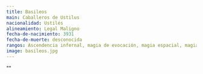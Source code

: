 ```yaml
---
title: Basileos
main: Caballeros de Ustilus
nacionalidad: Ustilés
alineamiento: Legal Maligno
fecha-de-nacimiento: 3931
fecha-de-muerte: desconocida
rangos: Ascendencia infernal, magia de evocación, magia espacial, magia de protección, magia temporal, influenciar
image: basileos.jpg
---
```


""
